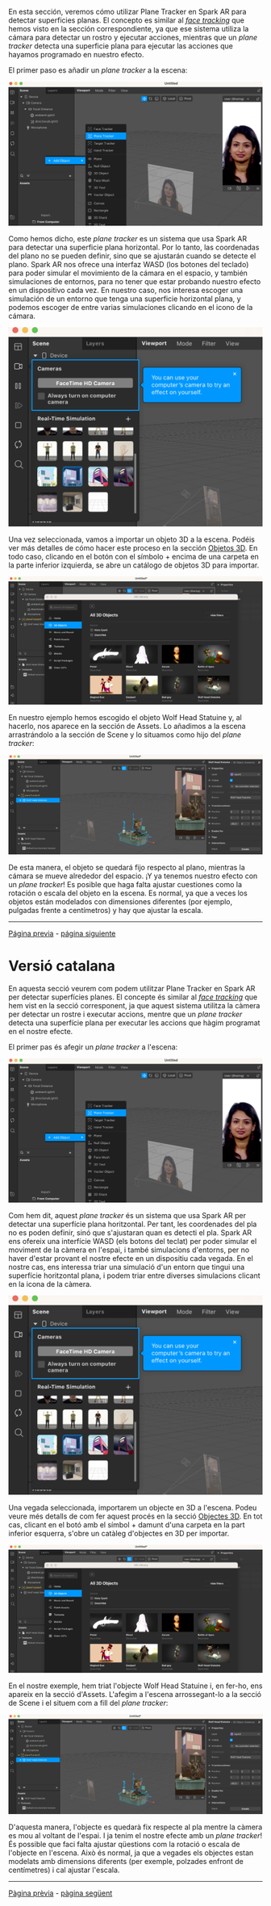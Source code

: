 En esta sección, veremos cómo utilizar Plane Tracker en Spark AR para detectar superficies planas. El concepto es similar al [_face tracking_](Face-Tracking.md) que hemos visto en la sección correspondiente, ya que ese sistema utiliza la cámara para detectar un rostro y ejecutar acciones, mientras que un _plane tracker_ detecta una superficie plana para ejecutar las acciones que hayamos programado en nuestro efecto.

El primer paso es añadir un _plane tracker_ a la escena:

![image](uploads/a63007401a8216d69f9616c3e1733da6/image.png)

Como hemos dicho, este _plane tracker_ es un sistema que usa Spark AR para detectar una superficie plana horizontal. Por lo tanto, las coordenadas del plano no se pueden definir, sino que se ajustarán cuando se detecte el plano. Spark AR nos ofrece una interfaz WASD (los botones del teclado) para poder simular el movimiento de la cámara en el espacio, y también simulaciones de entornos, para no tener que estar probando nuestro efecto en un dispositivo cada vez. En nuestro caso, nos interesa escoger una simulación de un entorno que tenga una superficie horizontal plana, y podemos escoger de entre varias simulaciones clicando en el icono de la cámara.

![image.png](uploads/18d3edaa45ddc0d16edd4cf66d82296b/image.png)

Una vez seleccionada, vamos a importar un objeto 3D a la escena. Podéis ver más detalles de cómo hacer este proceso en la sección [Objetos 3D](Objetos-3D.md). En todo caso, clicando en el botón con el símbolo + encima de una carpeta en la parte inferior izquierda, se abre un catálogo de objetos 3D para importar.

![image.png](uploads/84220e20aecb8c05ddcc4fdd5510829b/image.png)

En nuestro ejemplo hemos escogido el objeto Wolf Head Statuine y, al hacerlo, nos aparece en la sección de Assets. Lo añadimos a la escena arrastrándolo a la sección de Scene y lo situamos como hijo del _plane tracker_:

![image.png](uploads/c5b9a398aed77d105367e473d93ea285/image.png)

De esta manera, el objeto se quedará fijo respecto al plano, mientras la cámara se mueve alrededor del espacio. ¡Y ya tenemos nuestro efecto con un _plane tracker_! Es posible que haga falta ajustar cuestiones como la rotación o escala del objeto en la escena. Es normal, ya que a veces los objetos están modelados con dimensiones diferentes (por ejemplo, pulgadas frente a centímetros) y hay que ajustar la escala.

---
[Página previa](Face-Tracking.md) - [página siguiente](Objetos-3D.md)



# Versió catalana

En aquesta secció veurem com podem utilitzar Plane Tracker en Spark AR per detectar superfícies planes. El concepte és similar al [_face tracking_](Face-Tracking.md) que hem vist en la secció corresponent, ja que aquest sistema utilitza la càmera per detectar un rostre i executar accions, mentre que un _plane tracker_ detecta una superfície plana per executar les accions que hàgim programat en el nostre efecte.

El primer pas és afegir un _plane tracker_ a l'escena:

![image](uploads/a63007401a8216d69f9616c3e1733da6/image.png)

Com hem dit, aquest _plane tracker_ és un sistema que usa Spark AR per detectar una superfície plana horitzontal. Per tant, les coordenades del pla no es poden definir, sinó que s'ajustaran quan es detecti el pla. Spark AR ens ofereix una interfície WASD (els botons del teclat) per poder simular el moviment de la càmera en l'espai, i també simulacions d'entorns, per no haver d'estar provant el nostre efecte en un dispositiu cada vegada. En el nostre cas, ens interessa triar una simulació d'un entorn que tingui una superfície horitzontal plana, i podem triar entre diverses simulacions clicant en la icona de la càmera.

![image.png](uploads/18d3edaa45ddc0d16edd4cf66d82296b/image.png)

Una vegada seleccionada, importarem un objecte en 3D a l'escena. Podeu veure més detalls de com fer aquest procés en la secció [Objectes 3D](Objetos-3D.md). En tot cas, clicant en el botó amb el símbol + damunt d'una carpeta en la part inferior esquerra, s'obre un catàleg d'objectes en 3D per importar.

![image.png](uploads/84220e20aecb8c05ddcc4fdd5510829b/image.png)

En el nostre exemple, hem triat l'objecte Wolf Head Statuine i, en fer-ho, ens apareix en la secció d'Assets. L'afegim a l'escena arrossegant-lo a la secció de Scene i el situem com a fill del _plane tracker_:

![image.png](uploads/c5b9a398aed77d105367e473d93ea285/image.png)

D'aquesta manera, l'objecte es quedarà fix respecte al pla mentre la càmera es mou al voltant de l'espai. I ja tenim el nostre efecte amb un _plane tracker_! És possible que faci falta ajustar qüestions com la rotació o escala de l'objecte en l'escena. Això és normal, ja que a vegades els objectes estan modelats amb dimensions diferents (per exemple, polzades enfront de centímetres) i cal ajustar l'escala.

---
[Pàgina prèvia](Face-tracking.md) - [pàgina següent](Objetos-3d.md)
